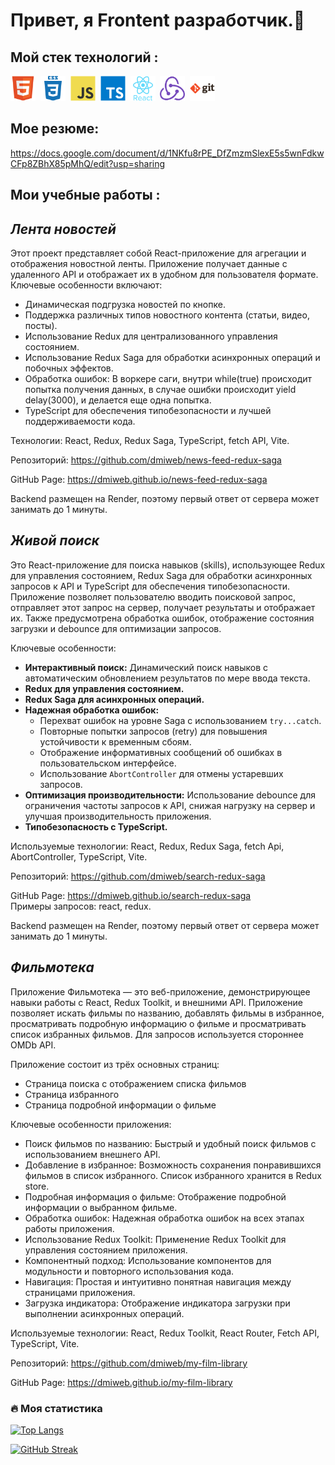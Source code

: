 # Привет, я Frontent разработчик.👋

## Мой стек технологий :
<div>
  <img src="https://github.com/devicons/devicon/blob/master/icons/html5/html5-original.svg" title="HTML5" alt="HTML" width="40" height="40"/>&nbsp;
  <img src="https://github.com/devicons/devicon/blob/master/icons/css3/css3-plain-wordmark.svg"  title="CSS3" alt="CSS" width="40" height="40"/>&nbsp;
  <img src="https://github.com/devicons/devicon/blob/master/icons/javascript/javascript-original.svg" title="JavaScript" alt="JavaScript" width="40" height="40"/>&nbsp;
  <img src="https://github.com/devicons/devicon/blob/master/icons/typescript/typescript-original.svg" title="TypeScript" alt="TypeScript" width="40" height="40"/>&nbsp;
  <img src="https://github.com/devicons/devicon/blob/master/icons/react/react-original-wordmark.svg" title="React" alt="React" width="40" height="40"/>&nbsp;
  <img src="https://github.com/devicons/devicon/blob/master/icons/redux/redux-original.svg" title="Redux" alt="Redux " width="40" height="40"/>&nbsp;
  <img src="https://github.com/devicons/devicon/blob/master/icons/git/git-original-wordmark.svg" title="Git" alt="Git" width="40" height="40"/>
</div>

## Мое резюме: 
https://docs.google.com/document/d/1NKfu8rPE_DfZmzmSlexE5s5wnFdkwCFp8ZBhX85pMhQ/edit?usp=sharing


## Мои учебные работы :
## _Лента новостей_
Этот проект представляет собой React-приложение для агрегации и отображения новостной ленты. Приложение получает данные с удаленного API и отображает их в удобном для пользователя формате. Ключевые особенности включают:

* Динамическая подгрузка новостей по кнопке.
* Поддержка различных типов новостного контента (статьи, видео, посты).
* Использование Redux для централизованного управления состоянием.
* Использование Redux Saga для обработки асинхронных операций и побочных эффектов.
* Обработка ошибок: В воркере саги, внутри while(true) происходит попытка получения данных, в случае ошибки происходит yield delay(3000), и делается еще одна попытка.
* TypeScript для обеспечения типобезопасности и лучшей поддерживаемости кода.

Технологии: React, Redux, Redux Saga, TypeScript, fetch API, Vite.

Репозиторий: https://github.com/dmiweb/news-feed-redux-saga

GitHub Page: https://dmiweb.github.io/news-feed-redux-saga

Backend размещен на Render, поэтому первый ответ от сервера может занимать до 1 минуты.

## _Живой поиск_

Это React-приложение для поиска навыков (skills), использующее Redux для управления состоянием, Redux Saga для обработки асинхронных запросов к API и TypeScript для обеспечения типобезопасности. Приложение позволяет пользователю вводить поисковой запрос, отправляет этот запрос на сервер, получает результаты и отображает их. Также предусмотрена обработка ошибок, отображение состояния загрузки и debounce для оптимизации запросов.

Ключевые особенности:
*   **Интерактивный поиск:**  Динамический поиск навыков с автоматическим обновлением результатов по мере ввода текста.
*   **Redux для управления состоянием.**
*   **Redux Saga для асинхронных операций.**
*   **Надежная обработка ошибок:**
    *   Перехват ошибок на уровне Saga с использованием `try...catch`.
    *   Повторные попытки запросов (retry) для повышения устойчивости к временным сбоям.
    *   Отображение информативных сообщений об ошибках в пользовательском интерфейсе.
    *   Использование `AbortController` для отмены устаревших запросов.
*   **Оптимизация производительности:**  Использование debounce для ограничения частоты запросов к API, снижая нагрузку на сервер и улучшая производительность приложения.
*   **Типобезопасность с TypeScript.**

Используемые технологии: React, Redux, Redux Saga, fetch Api, AbortController, TypeScript, Vite.

Репозиторий: https://github.com/dmiweb/search-redux-saga

GitHub Page: https://dmiweb.github.io/search-redux-saga
<br>Примеры запросов: react, redux.

Backend размещен на Render, поэтому первый ответ от сервера может занимать до 1 минуты.

## _Фильмотека_

Приложение Фильмотека — это веб-приложение, демонстрирующее навыки работы с React, Redux Toolkit, и внешними API. Приложение позволяет искать фильмы по названию, добавлять фильмы в избранное, просматривать подробную информацию о фильме и просматривать список избранных фильмов. Для запросов используется стороннее OMDb API.

Приложение состоит из трёх основных страниц:
* Страница поиска с отображением списка фильмов
* Страница избранного
* Страница подробной информации о фильме

Ключевые особенности приложения:
* Поиск фильмов по названию: Быстрый и удобный поиск фильмов с использованием внешнего API.
* Добавление в избранное: Возможность сохранения понравившихся фильмов в список избранного. Список избранного хранится в Redux store.
* Подробная информация о фильме: Отображение подробной информации о выбранном фильме.
* Обработка ошибок: Надежная обработка ошибок на всех этапах работы приложения.
* Использование Redux Toolkit: Применение Redux Toolkit для управления состоянием приложения.
* Компонентный подход: Использование компонентов для модульности и повторного использования кода.
* Навигация: Простая и интуитивно понятная навигация между страницами приложения.
* Загрузка индикатора: Отображение индикатора загрузки при выполнении асинхронных операций.

Используемые технологии:
React, Redux Toolkit, React Router, Fetch API, TypeScript, Vite.

Репозиторий: https://github.com/dmiweb/my-film-library

GitHub Page: https://dmiweb.github.io/my-film-library

### :fire: Моя статистика 
 [![Top Langs](https://github-readme-stats.vercel.app/api/top-langs/?username=dmiweb&theme=dark)](https://github.com/anuraghazra/github-readme-stats)
 
  [![GitHub Streak](http://github-readme-streak-stats.herokuapp.com?user=dmiweb&theme=dark)](https://git.io/streak-stats)

